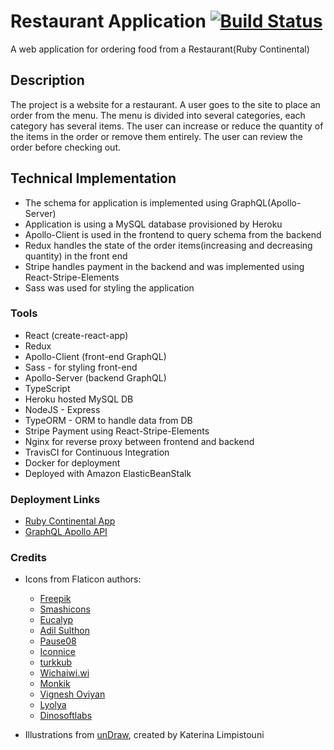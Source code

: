 # Restaurant Application [![Build Status](https://travis-ci.org/nursh/Restaurant-Application.svg?branch=master)](https://travis-ci.org/nursh/Restaurant-Application)

A web application for ordering food from a Restaurant(Ruby Continental)

## Description

The project is a website for a restaurant. A user goes to the site to place an order from the menu. The menu is divided into several categories, each category has several items. The user can increase or reduce the quantity of the items in the order or remove them entirely. The user can review the order before checking out. 


## Technical Implementation

* The schema for application is implemented using GraphQL(Apollo-Server)
* Application is using a MySQL database provisioned by Heroku
* Apollo-Client is used in the frontend to query schema from the backend
* Redux handles the state of the order items(increasing and decreasing quantity) in the front end
* Stripe handles payment in the backend and was implemented using React-Stripe-Elements
* Sass was used for styling the application

### Tools

* React (create-react-app)
* Redux
* Apollo-Client (front-end GraphQL)
* Sass - for styling front-end
* Apollo-Server (backend GraphQL)
* TypeScript
* Heroku hosted MySQL DB
* NodeJS - Express
* TypeORM - ORM to handle data from DB
* Stripe Payment using React-Stripe-Elements
* Nginx for reverse proxy between frontend and backend
* TravisCI for Continuous Integration
* Docker for deployment
* Deployed with Amazon ElasticBeanStalk

### Deployment Links

* [Ruby Continental App](http://ruby-continental.us-east-2.elasticbeanstalk.com/)
* [GraphQL Apollo API](http://ruby-continental.us-east-2.elasticbeanstalk.com/graphql)

### Credits 

* Icons from Flaticon authors:
  * [Freepik](https://www.flaticon.com/authors/freepik)
  * [Smashicons](https://www.flaticon.com/authors/smashicons)
  * [Eucalyp](https://www.flaticon.com/authors/eucalyp)
  * [Adil Sulthon](https://www.flaticon.com/authors/adib-sulthon)
  * [Pause08](https://www.flaticon.com/authors/pause08)
  * [Iconnice](https://www.flaticon.com/authors/iconnice)
  * [turkkub](https://www.flaticon.com/authors/turkkub)
  * [Wichaiwi.wi](https://www.flaticon.com/authors/wichaiwi)
  * [Monkik](https://www.flaticon.com/authors/monkik)
  * [Vignesh Oviyan](https://www.flaticon.com/authors/vignesh-oviyan)
  * [Lyolya](https://www.flaticon.com/authors/lyolya)
  * [Dinosoftlabs](https://www.flaticon.com/authors/dinosoftlabs)

* Illustrations from [unDraw](https://undraw.co/), created by Katerina Limpistouni
